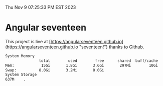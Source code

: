 Thu Nov  9 07:25:33 PM EST 2023

# Angular seventeen


This project is live at [https://angularseventeen.github.io](https://angularseventeen.github.io "seventeen!") thanks to Github.

```bash
System Memory
               total        used        free      shared  buff/cache   available
Mem:            15Gi       1.8Gi       3.6Gi       297Mi        10Gi        13Gi
Swap:          8.0Gi       3.2Mi       8.0Gi
System Storage
637M	.
